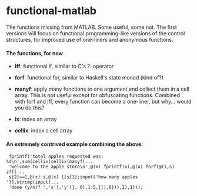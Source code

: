 functional-matlab
=================

The functions missing from MATLAB. Some useful, some not.
The first versions will focus on functional programming-like versions of the control structures, for improved use of one-liners and anonymous functions.

#### The functions, for now

- **iff**: functional if, similar to C's ?: operator

- **forf**: functional for, similar to Haskell's state monad (kind of?)

- **manyf**: apply many functions to one argument and collect them in a cell array.  This is not useful except for obfuscating functions.  Combined with forf and iff, every function can become a one-liner, but why... would you do this?

- **ix**: index an array

- **cellix**: index a cell array

#### An extremely contrived example combining the above:

     fprintf('total apples requested was: %d\n',sum(cellix(cellix(manyf(...
     'welcome to the apple store\n',@(x) fprintf(x),@(x) forf(@(i,s) iff(...
     s{2}==1,@(x) s,@(x) {[s{1};input('how many apples ')],strcmp(input(...
     'done (y/n)? ','s'),'y')}, 0),1:5,{[],0})),2),1)));